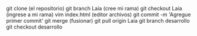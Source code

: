 git clone (el repositorio)
git branch Laia (cree mi rama)
git checkout Laia (ingrese a mi rama)
vim index.html (editor archivos)
git commit -m 'Agregue primer commit'
git merge (fusionar)
git pull origin Laia 
git branch desarrollo
git checkout desarrollo
